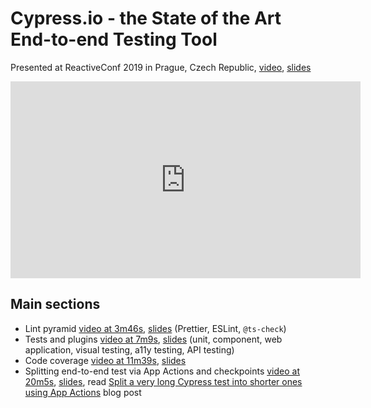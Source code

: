 # Cypress.io - the State of the Art End-to-end Testing Tool

Presented at ReactiveConf 2019 in Prague, Czech Republic, [video][video], [slides][slides]

<center>
  <iframe data-cy="talk" width="560" height="315" src="https://www.youtube.com/embed/JL3QKQO80fs"
  frameborder="0" allow="accelerometer; autoplay; encrypted-media; gyroscope; picture-in-picture"
  allowfullscreen></iframe>
</center>

## Main sections

- Lint pyramid [video at 3m46s](https://youtu.be/JL3QKQO80fs?t=226), [slides](https://slides.com/bahmutov/state-of-the-art/#/lint-pyramid) (Prettier, ESLint, `@ts-check`)
- Tests and plugins [video at 7m9s](https://youtu.be/JL3QKQO80fs?t=429), [slides](https://slides.com/bahmutov/state-of-the-art/#/only-tests) (unit, component, web application, visual testing, a11y testing, API testing)
- Code coverage [video at 11m39s](https://youtu.be/JL3QKQO80fs?t=699), [slides](https://slides.com/bahmutov/state-of-the-art/#/code-coverage)
- Splitting end-to-end test via App Actions and checkpoints [video at 20m5s](https://youtu.be/JL3QKQO80fs?t=1205), [slides](https://slides.com/bahmutov/state-of-the-art/#/test-length), read [Split a very long Cypress test into shorter ones using App Actions](https://www.cypress.io/blog/2019/10/29/split-a-very-long-cypress-test-into-shorter-ones-using-app-actions/) blog post

[video]: https://www.youtube.com/watch?v=JL3QKQO80fs
[slides]: https://slides.com/bahmutov/state-of-the-art/

<details style="display:none">
<summary>Cypress test for the current page</summary>
<!-- fiddle Talk and contents list -->

```js
cy.visit('/reactiveconf.html')
// YouTube player is embedded
cy.contains('Cypress.io - the State of the Art End-to-end Testing Tool')
cy.get('[data-cy=talk]')
  .then($iframe => {
    // this ensures the frame loaded
    cy.wrap($iframe.contents()).should('have.length', 1)
    return cy.wrap($iframe.contents().find("body"))
  })
  .find('.html5-video-player').should('be.visible')
// main sections links
cy.contains('li', 'Lint pyramid').should('be.visible')
```

<!-- fiddle-end -->
</details>
